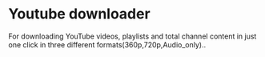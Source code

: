 # Youtube downloader
 For downloading YouTube videos, playlists and total channel content in just one click in three different formats(360p,720p,Audio_only)..
